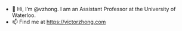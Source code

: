 - 👋 Hi, I’m @vzhong. I am an Assistant Professor at the University of Waterloo.
- 📫 Find me at https://victorzhong.com

<!---
vzhong/vzhong is a ✨ special ✨ repository because its `README.md` (this file) appears on your GitHub profile.
You can click the Preview link to take a look at your changes.
--->
